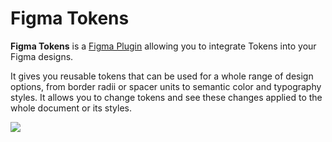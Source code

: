 # Figma Tokens

**Figma Tokens** is a [Figma Plugin](https://jansix.at/resources/figma-tokens) allowing you to integrate Tokens into your Figma designs.  

It gives you reusable tokens that can be used for a whole range of design options, from border radii or spacer units to semantic color and typography styles. It allows you to change tokens and see these changes applied to the whole document or its styles.

![](https://jansix.at/tokens-promo.png)
